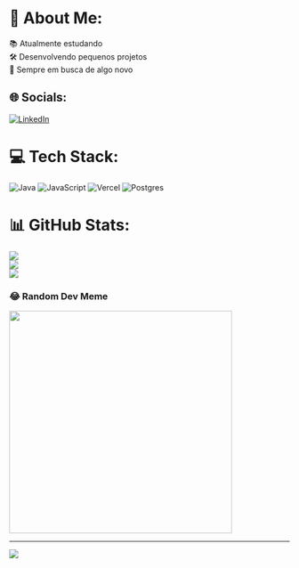 # 💫 About Me:
📚 Atualmente estudando<br>🛠️ Desenvolvendo pequenos projetos<br>🌟 Sempre em busca de algo novo


## 🌐 Socials:
[![LinkedIn](https://img.shields.io/badge/LinkedIn-%230077B5.svg?logo=linkedin&logoColor=white)](https://linkedin.com/in/daniel-arceno ) 

# 💻 Tech Stack:
![Java](https://img.shields.io/badge/java-%23ED8B00.svg?style=for-the-badge&logo=openjdk&logoColor=white) ![JavaScript](https://img.shields.io/badge/javascript-%23323330.svg?style=for-the-badge&logo=javascript&logoColor=%23F7DF1E) ![Vercel](https://img.shields.io/badge/vercel-%23000000.svg?style=for-the-badge&logo=vercel&logoColor=white) ![Postgres](https://img.shields.io/badge/postgres-%23316192.svg?style=for-the-badge&logo=postgresql&logoColor=white)
# 📊 GitHub Stats:
![](https://github-readme-stats.vercel.app/api?username=Danielarceeno&theme=dracula&hide_border=false&include_all_commits=false&count_private=false)<br/>
![](https://github-readme-streak-stats.herokuapp.com/?user=Danielarceeno&theme=dracula&hide_border=false)<br/>
![](https://github-readme-stats.vercel.app/api/top-langs/?username=Danielarceeno&theme=dracula&hide_border=false&include_all_commits=false&count_private=false&layout=compact)

### 😂 Random Dev Meme
<img src='https://randommeme-five.vercel.app/' style="height: 400px;"/>

---
[![](https://visitcount.itsvg.in/api?id=Danielarceeno&icon=0&color=0)](https://visitcount.itsvg.in)

<!-- Proudly created with GPRM ( https://gprm.itsvg.in ) -->
